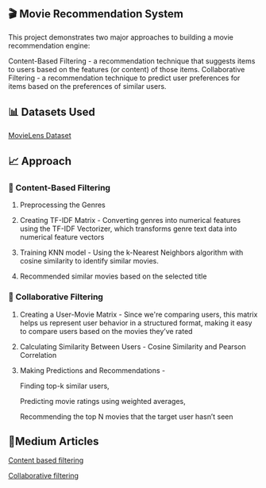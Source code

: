 ## 🎬 Movie Recommendation System

This project demonstrates two major approaches to building a movie recommendation engine:

Content-Based Filtering - a recommendation technique that suggests items to users based on the features (or content) of those items.
Collaborative Filtering - a recommendation technique to predict user preferences for items based on the preferences of similar users.

## 📊 Datasets Used

[MovieLens Dataset](https://grouplens.org/datasets/movielens/)

## 📈 Approach

### 🔹 Content-Based Filtering

1. Preprocessing the Genres

2. Creating TF-IDF Matrix - Converting genres into numerical features using the TF-IDF Vectorizer, which transforms genre text data into numerical feature vectors

3. Training KNN model - Using the k-Nearest Neighbors algorithm with cosine similarity to identify similar movies.

4. Recommended similar movies based on the selected title

### 🔹 Collaborative Filtering

1. Creating a User-Movie Matrix - Since we're comparing users, this matrix helps us represent user behavior in a structured format, making it easy to compare users based on the movies they’ve rated
2. Calculating Similarity Between Users - Cosine Similarity and Pearson Correlation
3. Making Predictions and Recommendations -
   
      Finding top-k similar users,

      Predicting movie ratings using weighted averages,
  
      Recommending the top N movies that the target user hasn’t seen

## 🧾Medium Articles

[Content based filtering](https://medium.com/@amishasaha/building-a-movie-recommendation-system-part-i-5fc694406a85)

[Collaborative filtering](https://medium.com/@amishasaha/building-a-movie-recommendation-system-part-ii-514e1ec75db7)

